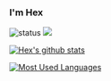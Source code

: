 ### I'm Hex

![status](https://img.shields.io/badge/status-up-brightgreen) ![](https://visitor-badge.glitch.me/badge?page_id=github.com/hex-ci)

[![Hex's github stats](https://hex-stats.vercel.app/api?username=hex-ci&show_icons=true&include_all_commits=true)](https://github.com/hex-ci)

[![Most Used Languages](https://hex-stats.vercel.app/api/top-langs/?username=hex-ci&layout=compact)](https://github.com/hex-ci)
